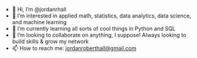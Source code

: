 - 👋 Hi, I’m @jordanrhall
- 👀 I’m interested in applied math, statistics, data analytics, data science, and machine learning
- 🌱 I’m currently learning all sorts of cool things in Python and SQL
- 💞️ I’m looking to collaborate on anything, I suppose! Always looking to build skills & grow my network
- 📫 How to reach me: jordanroberthall@gmail.com

<!---
jordanrhall/jordanrhall is a ✨ special ✨ repository because its `README.md` (this file) appears on your GitHub profile.
You can click the Preview link to take a look at your changes.
--->
